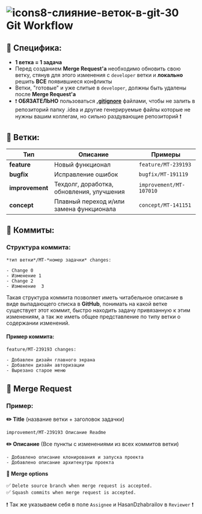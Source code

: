 # ![icons8-слияние-веток-в-git-30](https://github.com/HasanDzhabrailov/Money-Traking-/assets/51163032/b3c24bf3-422e-4208-9bb6-ba37190811b1) Git Workflow

## 📌 Специфика:
- **1 ветка = 1 задача**
- Перед созданием **Merge Request'а** необходимо обновить свою ветку, стянув для этого изменения с `developer` ветки и **локально** решить **ВСЕ** появившиеся конфликты
- Ветки, "готовые" и уже слитые в `developer`, должны быть удалены после **Merge Request'а**
- ❗ **ОБЯЗАТЕЛЬНО** пользоваться **[.gitignore](../../.gitignore)** файлами, чтобы не залить в репозиторий папку .idea и другие генерируемые файлы которые не нужны вашим коллегам, но сильно раздувающие репозиторий ❗

## 📌 Ветки:
| Тип             | Описание                                  | Примеры                    | 
|-----------------|-------------------------------------------|----------------------------|
| **feature**     | Новый функционал                          | `feature/MT-239193`     |
| **bugfix**      | Исправление ошибок                        | `bugfix/MT-191119`      |
| **improvement** | Техдолг, доработка, обновления, улучшения | `improvement/MT-107010` |
| **concept**     | Плавный переход и/или замена функционала  | `concept/MT-141151`     |


## 📌 Коммиты:
### Структура коммита:

```text
*тип ветки*/MT-*номер задачки* changes:

- Change 0  
- Изменение 1  
- Change 2  
- Изменение  3  
```
Такая структура коммита позволяет иметь читабельное описание в виде выпадающего списка в **GitHub**, понимать на какой ветке существует этот коммит, быстро находить задачу привязанную к этим изменениям, а так же иметь общее представление по типу ветки о содержании изменений.
#### Пример коммита:
```text
feature/MT-239193 changes:

- Добавлен дизайн главного экрана
- Добавлен дизайн авторизации
- Вырезано старое меню
```

## 📌 Merge Request 
### **Пример:**
**✏️ Title**  (название ветки + заголовок задачки)
```
improvement/MT-239193 Описание Readme
```  

**✏️ Описание** (Все пункты с изменениями из всех коммитов ветки)  
```- Файл README.md дополнен правилами git workflow 
- Добавлено описание клонирования и запуска проекта
- Добавлено описание архитекутры проекта
```
**🎯 Merge options**

✅ `Delete source branch when merge request is accepted.`  
✅ `Squash commits when merge request is accepted.`  

❗ Так же указываем себя в поле `Assignee` и  HasanDzhabrailov в `Reviewer` ❗
